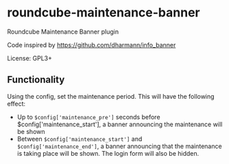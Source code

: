 # roundcube-maintenance-banner

Roundcube Maintenance Banner plugin

Code inspired by https://github.com/dharmann/info_banner

License: GPL3+

## Functionality

Using the config, set the maintenance period. This will have the following effect:

* Up to `$config['maintenance_pre']` seconds before $config['maintenance_start'], a banner announcing the maintenance will be shown
* Between `$config['maintenance_start']` and `$config['maintenance_end']`, a banner announcing that the maintenance is taking place will be shown. The login form will also be hidden.


